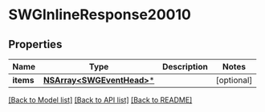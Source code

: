 # SWGInlineResponse20010

## Properties
Name | Type | Description | Notes
------------ | ------------- | ------------- | -------------
**items** | [**NSArray&lt;SWGEventHead&gt;***](SWGEventHead.md) |  | [optional] 

[[Back to Model list]](../README.md#documentation-for-models) [[Back to API list]](../README.md#documentation-for-api-endpoints) [[Back to README]](../README.md)


